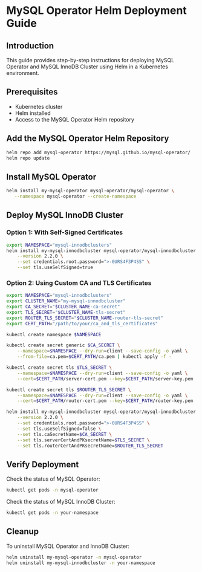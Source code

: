 # MySQL Operator Helm Deployment Guide

## Introduction
This guide provides step-by-step instructions for deploying MySQL Operator and MySQL InnoDB Cluster using Helm in a Kubernetes environment.

## Prerequisites
- Kubernetes cluster
- Helm installed
- Access to the MySQL Operator Helm repository

## Add the MySQL Operator Helm Repository
```sh
helm repo add mysql-operator https://mysql.github.io/mysql-operator/
helm repo update
```

## Install MySQL Operator
```sh
helm install my-mysql-operator mysql-operator/mysql-operator \
   --namespace mysql-operator --create-namespace
```

## Deploy MySQL InnoDB Cluster

### Option 1: With Self-Signed Certificates
```sh
export NAMESPACE="mysql-innodbclusters"
helm install my-mysql-innodbcluster mysql-operator/mysql-innodbcluster -n $NAMESPACE \
    --version 2.2.0 \
    --set credentials.root.password=">-0URS4F3P4SS" \
    --set tls.useSelfSigned=true
```

### Option 2: Using Custom CA and TLS Certificates
```sh
export NAMESPACE="mysql-innodbclusters"
export CLUSTER_NAME="my-mysql-innodbcluster"
export CA_SECRET="$CLUSTER_NAME-ca-secret"
export TLS_SECRET="$CLUSTER_NAME-tls-secret"
export ROUTER_TLS_SECRET="$CLUSTER_NAME-router-tls-secret"
export CERT_PATH="/path/to/your/ca_and_tls_certificates"

kubectl create namespace $NAMESPACE

kubectl create secret generic $CA_SECRET \
    --namespace=$NAMESPACE --dry-run=client --save-config -o yaml \
    --from-file=ca.pem=$CERT_PATH/ca.pem | kubectl apply -f -

kubectl create secret tls $TLS_SECRET \
    --namespace=$NAMESPACE --dry-run=client --save-config -o yaml \
    --cert=$CERT_PATH/server-cert.pem --key=$CERT_PATH/server-key.pem | kubectl apply -f -

kubectl create secret tls $ROUTER_TLS_SECRET \
    --namespace=$NAMESPACE --dry-run=client --save-config -o yaml \
    --cert=$CERT_PATH/router-cert.pem --key=$CERT_PATH/router-key.pem | kubectl apply -f -

helm install my-mysql-innodbcluster mysql-operator/mysql-innodbcluster -n $NAMESPACE \
    --version 2.2.0 \
    --set credentials.root.password=">-0URS4F3P4SS" \
    --set tls.useSelfSigned=false \
    --set tls.caSecretName=$CA_SECRET \
    --set tls.serverCertAndPKsecretName=$TLS_SECRET \
    --set tls.routerCertAndPKsecretName=$ROUTER_TLS_SECRET
```

## Verify Deployment
Check the status of MySQL Operator:
```sh
kubectl get pods -n mysql-operator
```

Check the status of MySQL InnoDB Cluster:
```sh
kubectl get pods -n your-namespace
```

## Cleanup
To uninstall MySQL Operator and InnoDB Cluster:
```sh
helm uninstall my-mysql-operator -n mysql-operator
helm uninstall my-mysql-innodbcluster -n your-namespace
```

